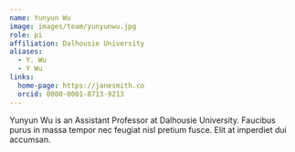 ```yaml
---
name: Yunyun Wu
image: images/team/yunyunwu.jpg
role: pi
affiliation: Dalhousie University
aliases:
  - Y. Wu
  - Y Wu
links:
  home-page: https://janesmith.co
  orcid: 0000-0001-8713-9213
---
```


Yunyun Wu is an Assistant Professor at Dalhousie University.
Faucibus purus in massa tempor nec feugiat nisl pretium fusce.
Elit at imperdiet dui accumsan.

